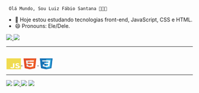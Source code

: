      Olá Mundo, Sou Luiz Fábio Santana 👋🧑‍💻

- 🌱 Hoje estou estudando tecnologias front-end, JavaScript, CSS e HTML.
- 😄 Pronouns: Ele/Dele.
<div align="left">
  <a href="https://github.com/SantFabio">
  <img height="180em" src="https://github-readme-stats.vercel.app/api?username=SantFabio&show_icons=true&theme=dark&include_all_commits=true&count_private=true"/>
  <img height="180em" src="https://github-readme-stats.vercel.app/api/top-langs/?username=SantFabio&layout=compact&langs_count=7&theme=dark"/>
</div>
<hr/>
<div style="display: inline_block"><br>
  <img align="center" alt="Fabio-Js" height="30" width="40" src="https://raw.githubusercontent.com/devicons/devicon/master/icons/javascript/javascript-plain.svg">
  <img align="center" alt="Fabio-HTML" height="30" width="40" src="https://raw.githubusercontent.com/devicons/devicon/master/icons/html5/html5-original.svg">
  <img align="center" alt="Fabio-CSS" height="30" width="40" src="https://raw.githubusercontent.com/devicons/devicon/master/icons/css3/css3-original.svg">
 </div>
  <hr/>
 <div>
  <a href="https://www.instagram.com/lf_vagabond/" target="_blank"><img src="https://img.shields.io/badge/-Instagram-%23E4405F?style=for-the-badge&logo=instagram&logoColor=white"></a>
 	<a href="https://wa.me/5591980426870" target="_blank"><img src="https://img.shields.io/badge/WhatsApp-25D366?style=for-the-badge&logo=whatsapp&logoColor=white"</a>
  <a href="https://www.linkedin.com/in/f%C3%A1bio-santana-94ba20181/" target="_blank"><img src="https://img.shields.io/badge/LinkedIn-0077B5?style=for-the-badge&logo=linkedin&logoColor=white"></a>
 <a href="mailto:f4biosantana@gmail.com" target="_blank"><img src="https://img.shields.io/badge/Gmail-D14836?style=for-the-badge&logo=gmail&logoColor=white"></a>
</div>
